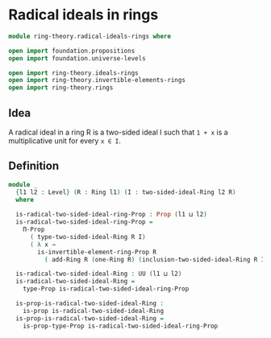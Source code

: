 #  Radical ideals in rings

```agda
module ring-theory.radical-ideals-rings where

open import foundation.propositions
open import foundation.universe-levels

open import ring-theory.ideals-rings
open import ring-theory.invertible-elements-rings
open import ring-theory.rings
```

## Idea

A radical ideal in a ring R is a two-sided ideal I such that `1 + x` is a multiplicative unit for every `x ∈ I`.

## Definition

```agda
module _
  {l1 l2 : Level} (R : Ring l1) (I : two-sided-ideal-Ring l2 R)
  where
  
  is-radical-two-sided-ideal-ring-Prop : Prop (l1 ⊔ l2)
  is-radical-two-sided-ideal-ring-Prop =
    Π-Prop
      ( type-two-sided-ideal-Ring R I)
      ( λ x →
        is-invertible-element-ring-Prop R
          ( add-Ring R (one-Ring R) (inclusion-two-sided-ideal-Ring R I x)))

  is-radical-two-sided-ideal-Ring : UU (l1 ⊔ l2)
  is-radical-two-sided-ideal-Ring =
    type-Prop is-radical-two-sided-ideal-ring-Prop

  is-prop-is-radical-two-sided-ideal-Ring :
    is-prop is-radical-two-sided-ideal-Ring
  is-prop-is-radical-two-sided-ideal-Ring =
    is-prop-type-Prop is-radical-two-sided-ideal-ring-Prop
```
